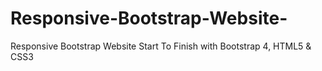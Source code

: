 # Responsive-Bootstrap-Website-
Responsive Bootstrap Website Start To Finish with Bootstrap 4, HTML5 &amp; CSS3
